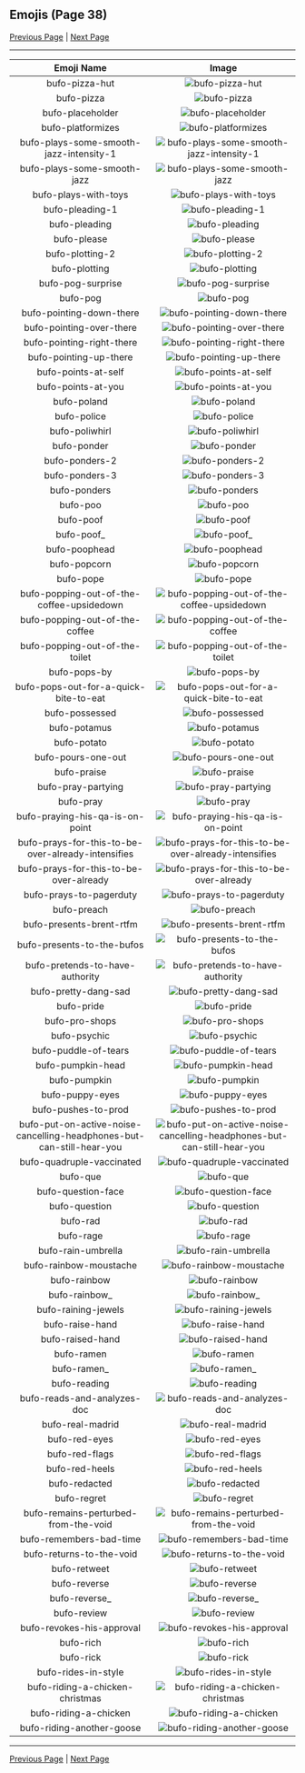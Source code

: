 
## Emojis (Page 38)

[Previous Page](/docs/hc/page-b-0037.md)
  | [Next Page](/docs/hc/page-b-0039.md)

<hr />

|Emoji Name|Image|
| :-: | :-: |
|bufo-pizza-hut| ![bufo-pizza-hut](/emojis/hc/bufo-pizza-hut.png)|
|bufo-pizza| ![bufo-pizza](/emojis/hc/bufo-pizza.png)|
|bufo-placeholder| ![bufo-placeholder](/emojis/hc/bufo-placeholder.png)|
|bufo-platformizes| ![bufo-platformizes](/emojis/hc/bufo-platformizes.jpg)|
|bufo-plays-some-smooth-jazz-intensity-1| ![bufo-plays-some-smooth-jazz-intensity-1](/emojis/hc/bufo-plays-some-smooth-jazz-intensity-1.gif)|
|bufo-plays-some-smooth-jazz| ![bufo-plays-some-smooth-jazz](/emojis/hc/bufo-plays-some-smooth-jazz.png)|
|bufo-plays-with-toys| ![bufo-plays-with-toys](/emojis/hc/bufo-plays-with-toys.png)|
|bufo-pleading-1| ![bufo-pleading-1](/emojis/hc/bufo-pleading-1.png)|
|bufo-pleading| ![bufo-pleading](/emojis/hc/bufo-pleading.png)|
|bufo-please| ![bufo-please](/emojis/hc/bufo-please.png)|
|bufo-plotting-2| ![bufo-plotting-2](/emojis/hc/bufo-plotting-2.png)|
|bufo-plotting| ![bufo-plotting](/emojis/hc/bufo-plotting.png)|
|bufo-pog-surprise| ![bufo-pog-surprise](/emojis/hc/bufo-pog-surprise.png)|
|bufo-pog| ![bufo-pog](/emojis/hc/bufo-pog.png)|
|bufo-pointing-down-there| ![bufo-pointing-down-there](/emojis/hc/bufo-pointing-down-there.gif)|
|bufo-pointing-over-there| ![bufo-pointing-over-there](/emojis/hc/bufo-pointing-over-there.gif)|
|bufo-pointing-right-there| ![bufo-pointing-right-there](/emojis/hc/bufo-pointing-right-there.gif)|
|bufo-pointing-up-there| ![bufo-pointing-up-there](/emojis/hc/bufo-pointing-up-there.gif)|
|bufo-points-at-self| ![bufo-points-at-self](/emojis/hc/bufo-points-at-self.png)|
|bufo-points-at-you| ![bufo-points-at-you](/emojis/hc/bufo-points-at-you.png)|
|bufo-poland| ![bufo-poland](/emojis/hc/bufo-poland.gif)|
|bufo-police| ![bufo-police](/emojis/hc/bufo-police.png)|
|bufo-poliwhirl| ![bufo-poliwhirl](/emojis/hc/bufo-poliwhirl.png)|
|bufo-ponder| ![bufo-ponder](/emojis/hc/bufo-ponder.png)|
|bufo-ponders-2| ![bufo-ponders-2](/emojis/hc/bufo-ponders-2.png)|
|bufo-ponders-3| ![bufo-ponders-3](/emojis/hc/bufo-ponders-3.png)|
|bufo-ponders| ![bufo-ponders](/emojis/hc/bufo-ponders.png)|
|bufo-poo| ![bufo-poo](/emojis/hc/bufo-poo.png)|
|bufo-poof| ![bufo-poof](/emojis/hc/bufo-poof.gif)|
|bufo-poof_| ![bufo-poof_](/emojis/hc/bufo-poof_.gif)|
|bufo-poophead| ![bufo-poophead](/emojis/hc/bufo-poophead.png)|
|bufo-popcorn| ![bufo-popcorn](/emojis/hc/bufo-popcorn.gif)|
|bufo-pope| ![bufo-pope](/emojis/hc/bufo-pope.png)|
|bufo-popping-out-of-the-coffee-upsidedown| ![bufo-popping-out-of-the-coffee-upsidedown](/emojis/hc/bufo-popping-out-of-the-coffee-upsidedown.gif)|
|bufo-popping-out-of-the-coffee| ![bufo-popping-out-of-the-coffee](/emojis/hc/bufo-popping-out-of-the-coffee.gif)|
|bufo-popping-out-of-the-toilet| ![bufo-popping-out-of-the-toilet](/emojis/hc/bufo-popping-out-of-the-toilet.gif)|
|bufo-pops-by| ![bufo-pops-by](/emojis/hc/bufo-pops-by.gif)|
|bufo-pops-out-for-a-quick-bite-to-eat| ![bufo-pops-out-for-a-quick-bite-to-eat](/emojis/hc/bufo-pops-out-for-a-quick-bite-to-eat.png)|
|bufo-possessed| ![bufo-possessed](/emojis/hc/bufo-possessed.png)|
|bufo-potamus| ![bufo-potamus](/emojis/hc/bufo-potamus.png)|
|bufo-potato| ![bufo-potato](/emojis/hc/bufo-potato.png)|
|bufo-pours-one-out| ![bufo-pours-one-out](/emojis/hc/bufo-pours-one-out.gif)|
|bufo-praise| ![bufo-praise](/emojis/hc/bufo-praise.png)|
|bufo-pray-partying| ![bufo-pray-partying](/emojis/hc/bufo-pray-partying.png)|
|bufo-pray| ![bufo-pray](/emojis/hc/bufo-pray.png)|
|bufo-praying-his-qa-is-on-point| ![bufo-praying-his-qa-is-on-point](/emojis/hc/bufo-praying-his-qa-is-on-point.png)|
|bufo-prays-for-this-to-be-over-already-intensifies| ![bufo-prays-for-this-to-be-over-already-intensifies](/emojis/hc/bufo-prays-for-this-to-be-over-already-intensifies.gif)|
|bufo-prays-for-this-to-be-over-already| ![bufo-prays-for-this-to-be-over-already](/emojis/hc/bufo-prays-for-this-to-be-over-already.png)|
|bufo-prays-to-pagerduty| ![bufo-prays-to-pagerduty](/emojis/hc/bufo-prays-to-pagerduty.png)|
|bufo-preach| ![bufo-preach](/emojis/hc/bufo-preach.png)|
|bufo-presents-brent-rtfm| ![bufo-presents-brent-rtfm](/emojis/hc/bufo-presents-brent-rtfm.png)|
|bufo-presents-to-the-bufos| ![bufo-presents-to-the-bufos](/emojis/hc/bufo-presents-to-the-bufos.png)|
|bufo-pretends-to-have-authority| ![bufo-pretends-to-have-authority](/emojis/hc/bufo-pretends-to-have-authority.png)|
|bufo-pretty-dang-sad| ![bufo-pretty-dang-sad](/emojis/hc/bufo-pretty-dang-sad.png)|
|bufo-pride| ![bufo-pride](/emojis/hc/bufo-pride.gif)|
|bufo-pro-shops| ![bufo-pro-shops](/emojis/hc/bufo-pro-shops.png)|
|bufo-psychic| ![bufo-psychic](/emojis/hc/bufo-psychic.png)|
|bufo-puddle-of-tears| ![bufo-puddle-of-tears](/emojis/hc/bufo-puddle-of-tears.png)|
|bufo-pumpkin-head| ![bufo-pumpkin-head](/emojis/hc/bufo-pumpkin-head.png)|
|bufo-pumpkin| ![bufo-pumpkin](/emojis/hc/bufo-pumpkin.png)|
|bufo-puppy-eyes| ![bufo-puppy-eyes](/emojis/hc/bufo-puppy-eyes.png)|
|bufo-pushes-to-prod| ![bufo-pushes-to-prod](/emojis/hc/bufo-pushes-to-prod.gif)|
|bufo-put-on-active-noise-cancelling-headphones-but-can-still-hear-you| ![bufo-put-on-active-noise-cancelling-headphones-but-can-still-hear-you](/emojis/hc/bufo-put-on-active-noise-cancelling-headphones-but-can-still-hear-you.png)|
|bufo-quadruple-vaccinated| ![bufo-quadruple-vaccinated](/emojis/hc/bufo-quadruple-vaccinated.png)|
|bufo-que| ![bufo-que](/emojis/hc/bufo-que.png)|
|bufo-question-face| ![bufo-question-face](/emojis/hc/bufo-question-face.png)|
|bufo-question| ![bufo-question](/emojis/hc/bufo-question.png)|
|bufo-rad| ![bufo-rad](/emojis/hc/bufo-rad.png)|
|bufo-rage| ![bufo-rage](/emojis/hc/bufo-rage.png)|
|bufo-rain-umbrella| ![bufo-rain-umbrella](/emojis/hc/bufo-rain-umbrella.gif)|
|bufo-rainbow-moustache| ![bufo-rainbow-moustache](/emojis/hc/bufo-rainbow-moustache.png)|
|bufo-rainbow| ![bufo-rainbow](/emojis/hc/bufo-rainbow.gif)|
|bufo-rainbow_| ![bufo-rainbow_](/emojis/hc/bufo-rainbow_.gif)|
|bufo-raining-jewels| ![bufo-raining-jewels](/emojis/hc/bufo-raining-jewels.gif)|
|bufo-raise-hand| ![bufo-raise-hand](/emojis/hc/bufo-raise-hand.png)|
|bufo-raised-hand| ![bufo-raised-hand](/emojis/hc/bufo-raised-hand.png)|
|bufo-ramen| ![bufo-ramen](/emojis/hc/bufo-ramen.gif)|
|bufo-ramen_| ![bufo-ramen_](/emojis/hc/bufo-ramen_.gif)|
|bufo-reading| ![bufo-reading](/emojis/hc/bufo-reading.png)|
|bufo-reads-and-analyzes-doc| ![bufo-reads-and-analyzes-doc](/emojis/hc/bufo-reads-and-analyzes-doc.png)|
|bufo-real-madrid| ![bufo-real-madrid](/emojis/hc/bufo-real-madrid.png)|
|bufo-red-eyes| ![bufo-red-eyes](/emojis/hc/bufo-red-eyes.png)|
|bufo-red-flags| ![bufo-red-flags](/emojis/hc/bufo-red-flags.gif)|
|bufo-red-heels| ![bufo-red-heels](/emojis/hc/bufo-red-heels.gif)|
|bufo-redacted| ![bufo-redacted](/emojis/hc/bufo-redacted.png)|
|bufo-regret| ![bufo-regret](/emojis/hc/bufo-regret.png)|
|bufo-remains-perturbed-from-the-void| ![bufo-remains-perturbed-from-the-void](/emojis/hc/bufo-remains-perturbed-from-the-void.png)|
|bufo-remembers-bad-time| ![bufo-remembers-bad-time](/emojis/hc/bufo-remembers-bad-time.png)|
|bufo-returns-to-the-void| ![bufo-returns-to-the-void](/emojis/hc/bufo-returns-to-the-void.png)|
|bufo-retweet| ![bufo-retweet](/emojis/hc/bufo-retweet.png)|
|bufo-reverse| ![bufo-reverse](/emojis/hc/bufo-reverse.png)|
|bufo-reverse_| ![bufo-reverse_](/emojis/hc/bufo-reverse_.png)|
|bufo-review| ![bufo-review](/emojis/hc/bufo-review.png)|
|bufo-revokes-his-approval| ![bufo-revokes-his-approval](/emojis/hc/bufo-revokes-his-approval.png)|
|bufo-rich| ![bufo-rich](/emojis/hc/bufo-rich.png)|
|bufo-rick| ![bufo-rick](/emojis/hc/bufo-rick.png)|
|bufo-rides-in-style| ![bufo-rides-in-style](/emojis/hc/bufo-rides-in-style.png)|
|bufo-riding-a-chicken-christmas| ![bufo-riding-a-chicken-christmas](/emojis/hc/bufo-riding-a-chicken-christmas.gif)|
|bufo-riding-a-chicken| ![bufo-riding-a-chicken](/emojis/hc/bufo-riding-a-chicken.gif)|
|bufo-riding-another-goose| ![bufo-riding-another-goose](/emojis/hc/bufo-riding-another-goose.png)|

<hr/>

[Previous Page](/docs/hc/page-b-0037.md)
  | [Next Page](/docs/hc/page-b-0039.md)